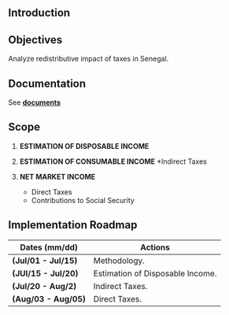 ## Introduction

## Objectives
Analyze redistributive impact of taxes in Senegal. 

## Documentation 
See [**documents**](https://github.com/mynorvc/eq_sen/blob/master/docs.md)


## Scope

1.	**ESTIMATION OF DISPOSABLE INCOME**


2. **ESTIMATION OF CONSUMABLE INCOME**
	*Indirect Taxes	

3.	**NET MARKET INCOME**
	* Direct Taxes
	* Contributions to Social Security

## Implementation Roadmap

|Dates  (mm/dd)| Actions |
|---|---|
| **(Jul/01 - Jul/15)** | Methodology.|
| **(JUl/15 - Jul/20)** | Estimation of Disposable Income. |
| **(Jul/20 - Aug/2)** | Indirect Taxes. |
| **(Aug/03 - Aug/05)** | Direct Taxes. |


